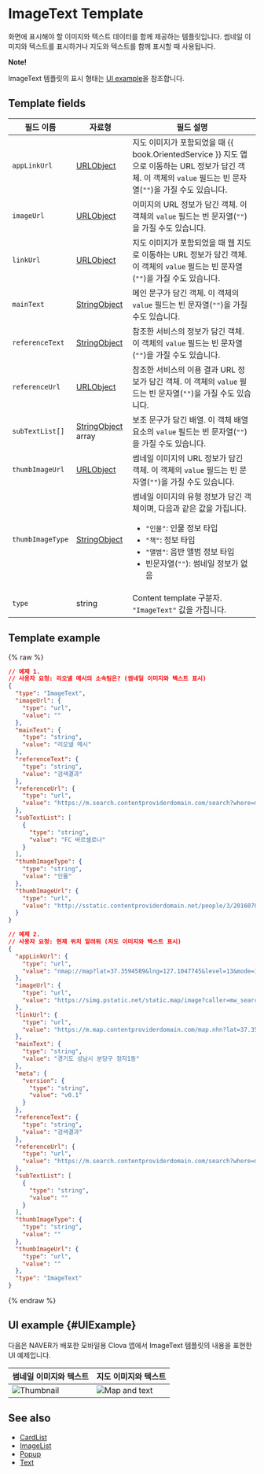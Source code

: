 # ImageText Template
화면에 표시해야 할 이미지와 텍스트 데이터를 함께 제공하는 템플릿입니다. 썸네일 이미지와 텍스트를 표시하거나 지도와 텍스트를 함께 표시할 때 사용됩니다.

<div class="note">
<p><strong>Note!</strong></p>
<p>ImageText 템플릿의 표시 형태는 <a href="#UIExample">UI example</a>을 참조합니다.</p>
</div>

## Template fields

| 필드 이름       | 자료형    | 필드 설명                     |
|---------------|---------|-----------------------------|
| `appLinkUrl`     | [URLObject](/CIC/References/ContentTemplates/Shared_Objects.md#URLObject)             | 지도 이미지가 포함되었을 때 {{ book.OrientedService }} 지도 앱으로 이동하는 URL 정보가 담긴 객체. 이 객체의 `value` 필드는 빈 문자열(`""`)을 가질 수도 있습니다.  |
| `imageUrl`       | [URLObject](/CIC/References/ContentTemplates/Shared_Objects.md#URLObject)             | 이미지의 URL 정보가 담긴 객체. 이 객체의 `value` 필드는 빈 문자열(`""`)을 가질 수도 있습니다.                                |
| `linkUrl`        | [URLObject](/CIC/References/ContentTemplates/Shared_Objects.md#URLObject)             | 지도 이미지가 포함되었을 때 웹 지도로 이동하는 URL 정보가 담긴 객체. 이 객체의 `value` 필드는 빈 문자열(`""`)을 가질 수도 있습니다.   |
| `mainText`       | [StringObject](/CIC/References/ContentTemplates/Shared_Objects.md#StringObject)       | 메인 문구가 담긴 객체. 이 객체의 `value` 필드는 빈 문자열(`""`)을 가질 수도 있습니다.                                       |
| `referenceText`  | [StringObject](/CIC/References/ContentTemplates/Shared_Objects.md#StringObject)       | 참조한 서비스의 정보가 담긴 객체. 이 객체의 `value` 필드는 빈 문자열(`""`)을 가질 수도 있습니다.  |
| `referenceUrl`   | [URLObject](/CIC/References/ContentTemplates/Shared_Objects.md#URLObject)             | 참조한 서비스의 이용 결과 URL 정보가 담긴 객체. 이 객체의 `value` 필드는 빈 문자열(`""`)을 가질 수도 있습니다.   |
| `subTextList[]`    | [StringObject](/CIC/References/ContentTemplates/Shared_Objects.md#StringObject) array | 보조 문구가 담긴 배열. 이 객체 배열 요소의 `value` 필드는 빈 문자열(`""`)을 가질 수도 있습니다.                               |
| `thumbImageUrl`  | [URLObject](/CIC/References/ContentTemplates/Shared_Objects.md#URLObject)             | 썸네일 이미지의 URL 정보가 담긴 객체. 이 객체의 `value` 필드는 빈 문자열(`""`)을 가질 수도 있습니다.                           |
| `thumbImageType` | [StringObject](/CIC/References/ContentTemplates/Shared_Objects.md#StringObject)       | 썸네일 이미지의 유형 정보가 담긴 객체이며, 다음과 같은 값을 가집니다. <ul><li><code>"인물"</code>: 인물 정보 타입</li><li><code>"책"</code>: 정보 타입</li><li><code>"앨범"</code>: 음반 앨범 정보 타입</li><li>빈문자열(<code>""</code>): 썸네일 정보가 없음</li></ul> |
| `type`           | string  | Content template 구분자. `"ImageText"` 값을 가집니다.      |

## Template example

{% raw %}

```json
// 예제 1.
// 사용자 요청: 리오넬 메시의 소속팀은? (썸네일 이미지와 텍스트 표시)
{
  "type": "ImageText",
  "imageUrl": {
    "type": "url",
    "value": ""
  },
  "mainText": {
    "type": "string",
    "value": "리오넬 메시"
  },
  "referenceText": {
    "type": "string",
    "value": "검색결과"
  },
  "referenceUrl": {
    "type": "url",
    "value": "https://m.search.contentproviderdomain.com/search?where=m&sm=mob_lic&query=%eb%a6%ac%ec%98%a4%eb%84%ac+%eb%a9%94%ec%8b%9c+%ec%86%8c%ec%86%8d%ed%8c%80"
  },
  "subTextList": [
    {
      "type": "string",
      "value": "FC 바르셀로나"
    }
  ],
  "thumbImageType": {
    "type": "string",
    "value": "인물"
  },
  "thumbImageUrl": {
    "type": "url",
    "value": "http://sstatic.contentproviderdomain.net/people/3/201607071816066361.jpg"
  }
}

// 예제 2.
// 사용자 요청: 현재 위치 알려줘 (지도 이미지와 텍스트 표시)
{
  "appLinkUrl": {
    "type": "url",
    "value": "nmap://map?lat=37.3594589&lng=127.1047745&level=13&mode=1&traffic=false&bicycle=false&cadastral=false&appname=com.contentproviderdomain.clova"
  },
  "imageUrl": {
    "type": "url",
    "value": "https://simg.pstatic.net/static.map/image?caller=mw_search&crs=EPSG:4326&scale=2&format=jpg&dataversion=163.2&version=1.1&baselayer=default&center=127.1047745,37.3594589&markers=type,default2_s,127.1047745,37.3594589&level=10&h=402&w=515"
  },
  "linkUrl": {
    "type": "url",
    "value": "https://m.map.contentproviderdomain.com/map.nhn?lat=37.3594589&lng=127.1047745&dlevel=&mapMode=&pinTitle=&boundary=&traffic="
  },
  "mainText": {
    "type": "string",
    "value": "경기도 성남시 분당구 정자1동"
  },
  "meta": {
    "version": {
      "type": "string",
      "value": "v0.1"
    }
  },
  "referenceText": {
    "type": "string",
    "value": "검색결과"
  },
  "referenceUrl": {
    "type": "url",
    "value": "https://m.search.contentproviderdomain.com/search?where=m&sm=mob_lic&query=%ed%98%84%ec%9e%ac+%ec%9c%84%ec%b9%98"
  },
  "subTextList": [
    {
      "type": "string",
      "value": ""
    }
  ],
  "thumbImageType": {
    "type": "string",
    "value": ""
  },
  "thumbImageUrl": {
    "type": "url",
    "value": ""
  },
  "type": "ImageText"
}
```

{% endraw %}

## UI example {#UIExample}
다음은 NAVER가 배포한 모바일용 Clova 앱에서 ImageText 템플릿의 내용을 표현한 UI 예제입니다.

| 썸네일 이미지와 텍스트 | 지도 이미지와 텍스트 |
|-------|-------|
| ![Thumbnail](/CIC/Resources/Images/Content_Template-Thumbimage_and_Text.png) | ![Map and text](/CIC/Resources/Images/Content_Template-Mapimage_and_Text.png) |

## See also
* [CardList](/CIC/References/ContentTemplates/CardList.md)
* [ImageList](/CIC/References/ContentTemplates/ImageList.md)
* [Popup](/CIC/References/ContentTemplates/Popup.md)
* [Text](/CIC/References/ContentTemplates/Text.md)
